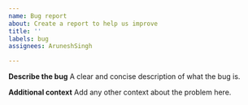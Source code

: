 ```yaml
---
name: Bug report
about: Create a report to help us improve
title: ''
labels: bug
assignees: AruneshSingh

---
```


**Describe the bug**
A clear and concise description of what the bug is.


**Additional context**
Add any other context about the problem here.
